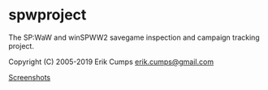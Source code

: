 # spwproject
The SP:WaW and winSPWW2 savegame inspection and campaign tracking project.

Copyright (C) 2005-2019 Erik Cumps <erik.cumps@gmail.com>

[Screenshots](info/screenshots/LIST.md)

